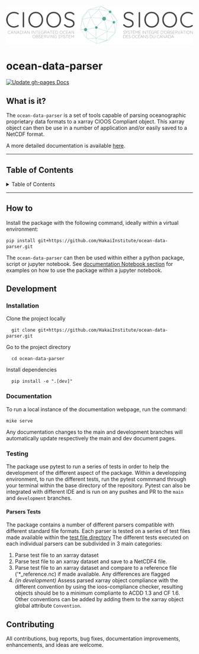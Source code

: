 <!-- NOTE: All sections are placeholders. Use the relevant ones-->

![Logo](docs/images/logo_EN_FR-1024x208.png)

<!-- Make a favicon/logo using something like:

* https://favicon.io/
* https://www.shopify.com/tools/logo-maker/open-source-software
* https://primitive.lol/ -->

# ocean-data-parser

<!-- You can get project relevant badges from: [shields.io](https://shields.io/) -->

[![Update gh-pages Docs](https://github.com/HakaiInstitute/ocean-data-parser/actions/workflows/generate-documentation.yaml/badge.svg)](https://github.com/HakaiInstitute/ocean-data-parser/actions/workflows/generate-documentation.yaml)

## What is it?

The `ocean-data-parser` is a set of tools capable of parsing oceanographic proprietary data formats to a xarray CIOOS Compliant object. This xarray object can then be use in a number of application and/or easily saved to a NetCDF format.

A more detailed documentation is available [here](https://hakaiinstitute.github.io/ocean-data-parser).

---

## Table of Contents

<details>

<summary>Table of Contents</summary>

- [ocean-data-parser](#ocean-data-parser)
  - [What is it?](#what-is-it)
  - [Table of Contents](#table-of-contents)
  - [How to](#how-to)
  - [Development](#development)
    - [Installation](#installation)
    - [Documentation](#documentation)
    - [Testing](#testing)
      - [Parsers Tests](#parsers-tests)
  - [Contributing](#contributing)

</details>

---

## How to

Install the package with the following command, ideally within a virtual environment:

```env
pip install git+https://github.com/HakaiInstitute/ocean-data-parser.git
```
The `ocean-data-parser` can then be used within either a python package, script or jupyter notebook. See [documentation Notebook section](https://hakaiinstitute.github.io/ocean-data-parser) for examples on how to use the package within a jupyter notebook.
## Development

### Installation
Clone the project locally

```shell
  git clone git+https://github.com/HakaiInstitute/ocean-data-parser.git
```

Go to the project directory

```shell
  cd ocean-data-parser
```

Install dependencies

```shell
  pip install -e ".[dev]"
```

### Documentation
To run a local instance of the documentation webpage, run the command:

```shell
mike serve
```

Any documentation changes to the main and development branches will automatically update respectively the main and dev document pages.

### Testing
The package use pytest to run a series of tests in order to help the development of the different aspect of the package. Within a developping environment, to run the different tests, run the pytest commmand through your terminal within the base directory of the repository. Pytest can also be integrated with different IDE and is run on any pushes and PR to the `main` and `development` branches.

#### Parsers Tests
The package contains a number of different parsers compatible with different standard file formats. Each parser is tested on a series of test files made available within the [test file directory](tests/parsers_test_files) The different tests executed on each individual parsers can be subdivided in 3 main categories:
1. Parse test file to an xarray dataset
2. Parse test file to an xarray dataset and save to a NetCDF4 file.
3. Parse test file to an xarray dataset and compare to a reference file ('*_reference.nc) if made available. Any differences are flagged
4. *(in development)* Assess parsed xarray object compliance with the different convention by using the ioos-compliance checker, resulting objects should be to a minimum compliante to ACDD 1.3 and CF 1.6. Other conventions can be added by adding them to the xarray object global attribute `Convention`.

## Contributing

All contributions, bug reports, bug fixes, documentation improvements, enhancements, and ideas are welcome.